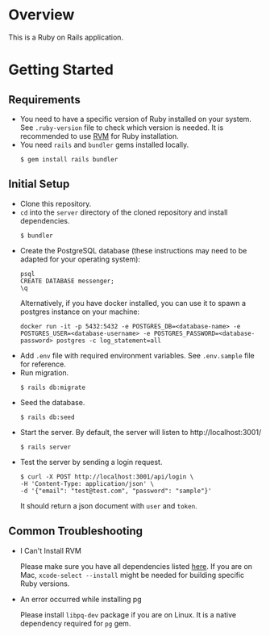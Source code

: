 # Overview

This is a Ruby on Rails application.

# Getting Started

## Requirements

- You need to have a specific version of Ruby installed on your system.
  See `.ruby-version` file to check which version is needed.
  It is recommended to use [RVM](https://rvm.io/) for Ruby installation.
- You need `rails` and `bundler` gems installed locally.
  ```
  $ gem install rails bundler
  ```

## Initial Setup

- Clone this repository.
- `cd` into the `server` directory of the cloned repository and install dependencies.
  ```
  $ bundler
  ```
- Create the PostgreSQL database (these instructions may need to be adapted for your operating system):
  ```
  psql
  CREATE DATABASE messenger;
  \q
  ```
  Alternatively, if you have docker installed, you can use it to spawn a postgres instance on your machine:
  ```
  docker run -it -p 5432:5432 -e POSTGRES_DB=<database-name> -e POSTGRES_USER=<database-username> -e POSTGRES_PASSWORD=<database-password> postgres -c log_statement=all
  ```
- Add `.env` file with required environment variables. See `.env.sample` file for reference.
- Run migration.
  ```
  $ rails db:migrate
  ```
- Seed the database.
  ```
  $ rails db:seed
  ```
- Start the server. By default, the server will listen to http://localhost:3001/
  ```
  $ rails server
  ```
- Test the server by sending a login request.
  ```
  $ curl -X POST http://localhost:3001/api/login \
  -H 'Content-Type: application/json' \
  -d '{"email": "test@test.com", "password": "sample"}'
  ```
  It should return a json document with `user` and `token`.

## Common Troubleshooting

- I Can't Install RVM

  Please make sure you have all dependencies listed [here](https://rvm.io/rvm/install).
  If you are on Mac, `xcode-select --install` might be needed for building specific Ruby versions.

- An error occurred while installing pg

  Please install `libpq-dev` package if you are on Linux. It is a native dependency required for `pg` gem.
